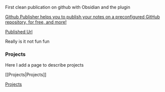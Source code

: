 First clean publication on github with Obsidian and the plugin 

[Github Publisher helps you to publish your notes on a preconfigured GitHub repository, for free, and more!](https://github.com/ObsidianPublisher/obsidian-github-publisher)

[Published Url](https://mabyre.github.io/Obsidian/)

Really is it not fun fun

### Projects

Here I add a page to describe projects

[[Projects|Projects]]

[Projects](https://mabyre.github.io/Obsidian/Projects)



